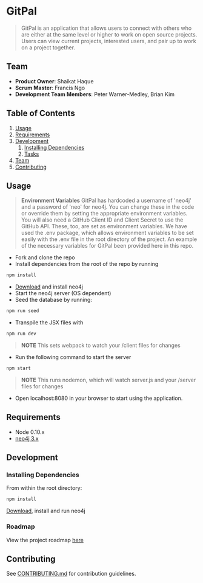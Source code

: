 # GitPal

> GitPal is an application that allows users to connect with others who are either at the same level or higher to work on open source projects. Users can view current projects, interested users, and pair up to work on a project together.

## Team

  - __Product Owner__: Shaikat Haque
  - __Scrum Master__: Francis Ngo
  - __Development Team Members__: Peter Warner-Medley, Brian Kim

## Table of Contents

1. [Usage](#Usage)
1. [Requirements](#requirements)
1. [Development](#development)
    1. [Installing Dependencies](#installing-dependencies)
    1. [Tasks](#tasks)
1. [Team](#team)
1. [Contributing](#contributing)

## Usage

> __Environment Variables__ GitPal has hardcoded a username of 'neo4j' and a password of 'neo' for neo4j. You can change these in the code or override them by setting the appropriate environment variables. You will also need a GitHub Client ID and Client Secret to use the GitHub API. These, too, are set as environment variables. We have used the .env package, which allows environment variables to be set easily with the .env file in the root directory of the project. An example of the necessary variables for GitPal been provided here in this repo.

- Fork and clone the repo
- Install dependencies from the root of the repo by running
```sh
npm install
```
- [Download](https://neo4j.com/download/community-edition) and install neo4j
- Start the neo4j server (OS dependent)
- Seed the database by running:
```sh
npm run seed
```
- Transpile the JSX files with
```sh
npm run dev
```
> __NOTE__ This sets webpack to watch your /client files for changes
- Run the following command to start the server
```sh
npm start
```
> __NOTE__ This runs nodemon, which will watch server.js and your /server files for changes
- Open localhost:8080 in your browser to start using the application.

## Requirements

- Node 0.10.x
- [neo4j 3.x](https://neo4j.com/download/)

## Development

### Installing Dependencies

From within the root directory:

```sh
npm install
```
[Download](https://neo4j.com/download/community-edition), install and run neo4j

### Roadmap

View the project roadmap [here](https://github.com/cranebaes/GitPal/issues)


## Contributing

See [CONTRIBUTING.md](CONTRIBUTING.md) for contribution guidelines.
